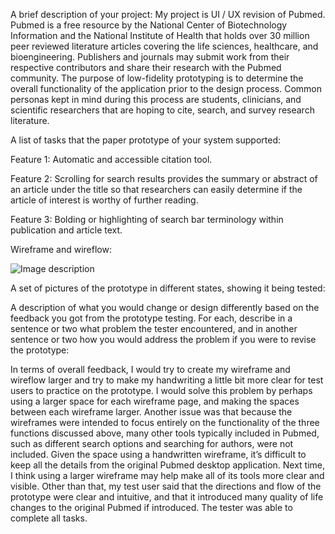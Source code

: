 A brief description of your project: My project is UI / UX revision of Pubmed. Pubmed is a free resource by the National Center of Biotechnology Information and the National Institute of Health that holds over 30 million peer reviewed literature articles covering the life sciences, healthcare, and bioengineering. Publishers and journals may submit work from their respective contributors and share their research with the Pubmed community. The purpose of low-fidelity prototyping is to determine the overall functionality of the application prior to the design process. Common personas kept in mind during this process are students, clinicians, and scientific researchers that are hoping to cite, search, and survey research literature.



A list of tasks that the paper prototype of your system supported:

Feature 1: Automatic and accessible citation tool.

Feature 2: Scrolling for search results provides the summary or abstract of an article under the title so that researchers can easily determine if the article of interest is worthy of further reading.

Feature 3: Bolding or highlighting of search bar terminology within publication and article text.



Wireframe and wireflow:

![Image description](Picture1)

A set of pictures of the prototype in different states, showing it being tested:

   

A description of what you would change or design differently based on the feedback you got from the prototype testing. For each, describe in a sentence or two what problem the tester encountered, and in another sentence or two how you would address the problem if you were to revise the prototype:

In terms of overall feedback, I would try to create my wireframe and wireflow larger and try to make my handwriting a little bit more clear for test users to practice on the prototype. I would solve this problem by perhaps using a larger space for each wireframe page, and making the spaces between each wireframe larger. Another issue was that because the wireframes were intended to focus entirely on the functionality of the three functions discussed above, many other tools typically included in Pubmed, such as different search options and searching for authors, were not included. Given the space using a handwritten wireframe, it’s difficult to keep all the details from the original Pubmed desktop application. Next time, I think using a larger wireframe may help make all of its tools more clear and visible. Other than that, my test user said that the directions and flow of the prototype were clear and intuitive, and that it introduced many quality of life changes to the original Pubmed if introduced. The tester was able to complete all tasks.
